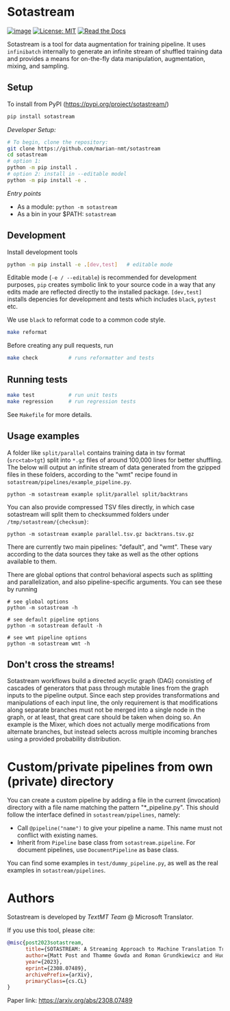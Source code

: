 # Sotastream 
[![image](http://img.shields.io/pypi/v/sotastream.svg)](https://pypi.python.org/pypi/sotastream/)
[![License: MIT](https://img.shields.io/badge/License-MIT-blue.svg)](./LICENSE)
[![Read the Docs](https://img.shields.io/readthedocs/sotastream.svg)](https://sotastream.readthedocs.io/)


Sotastream is a tool for data augmentation for training
pipeline. It uses `infinibatch` internally to generate an infinite
stream of shuffled training data and provides a means for on-the-fly
data manipulation, augmentation, mixing, and sampling.


## Setup

To install from PyPI (https://pypi.org/project/sotastream/)
```bash
pip install sotastream
```

*Developer Setup:*

```bash
# To begin, clone the repository:
git clone https://github.com/marian-nmt/sotastream
cd sotastream
# option 1: 
python -m pip install .
# option 2: install in --editable model
python -m pip install -e .
```

*Entry points*
* As a module:  `python -m sotastream`
* As a bin in your $PATH: `sotastream`

## Development

Install development tools
```bash
python -m pip install -e .[dev,test]   # editable mode
```
Editable mode (`-e / --editable`) is recommended for development purposes, `pip` creates symbolic link to your source code in a way that any edits made are reflected directly to the installed package. `[dev,test]` installs depencies for development and tests which includes `black`, `pytest` etc.

We use `black` to reformat code to a common code style.
```bash
make reformat
```

Before creating any pull requests, run
```bash
make check          # runs reformatter and tests
```

## Running tests

```bash
make test           # run unit tests
make regression     # run regression tests
```

 See `Makefile` for more details.


## Usage examples

A folder like `split/parallel` contains training data in tsv format (`src<tab>tgt`) split into 
`*.gz` files of around 100,000 lines for better shuffling. The below will output an infinite
stream of data generated from the gzipped files in these folders, according to the "wmt" recipe 
found in `sotastream/pipelines/example_pipeline.py`.

```
python -m sotastream example split/parallel split/backtrans
```
You can also provide compressed TSV files directly, in which case sotastream will split them
to checksummed folders under `/tmp/sotastream/{checksum}`:

```
python -m sotastream example parallel.tsv.gz backtrans.tsv.gz
```

There are currently two main pipelines: "default", and "wmt". These vary according to
the data sources they take as well as the other options available to them.

There are global options that control behavioral aspects such as splitting and parallelization,
and also pipeline-specific arguments. You can see these by running

```
# see global options
python -m sotastream -h

# see default pipeline options
python -m sotastream default -h

# see wmt pipeline options
python -m sotastream wmt -h
```

## Don't cross the streams!

Sotastream workflows build a directed acyclic graph (DAG)
consisting of cascades of generators that pass through mutable lines
from the graph inputs to the pipeline output. Since each step provides
transformations and manipulations of each input line, the only
requirement is that modifications along separate branches must not be
merged into a single node in the graph, or at least, that great care 
should be taken when doing so. An example is the Mixer, which 
does not actually merge modifications from alternate branches, but instead
selects across multiple incoming branches using a provided probability
distribution.

# Custom/private pipelines from own (private) directory

You can create a custom pipeline by adding a file in the current (invocation)
directory with a file name matching the pattern "*_pipeline.py". This should
follow the interface defined in `sotastream/pipelines`, namely:

* Call `@pipeline("name")` to give your pipeline a name. This name must not conflict with existing names.
* Inherit from `Pipeline` base class from `sotastream.pipeline`. For document pipelines, use `DocumentPipeline` as base class.

You can find some examples in `test/dummy_pipeline.py`, as well as the real examples in `sotastream/pipelines`.

# Authors

Sotastream is developed by _TextMT Team_ @ Microsoft Translator.

If you use this tool, please cite: 
```bibtex
@misc{post2023sotastream,
      title={SOTASTREAM: A Streaming Approach to Machine Translation Training}, 
      author={Matt Post and Thamme Gowda and Roman Grundkiewicz and Huda Khayrallah and Rohit Jain and Marcin Junczys-Dowmunt},
      year={2023},
      eprint={2308.07489},
      archivePrefix={arXiv},
      primaryClass={cs.CL}
}
```
Paper link: https://arxiv.org/abs/2308.07489 
